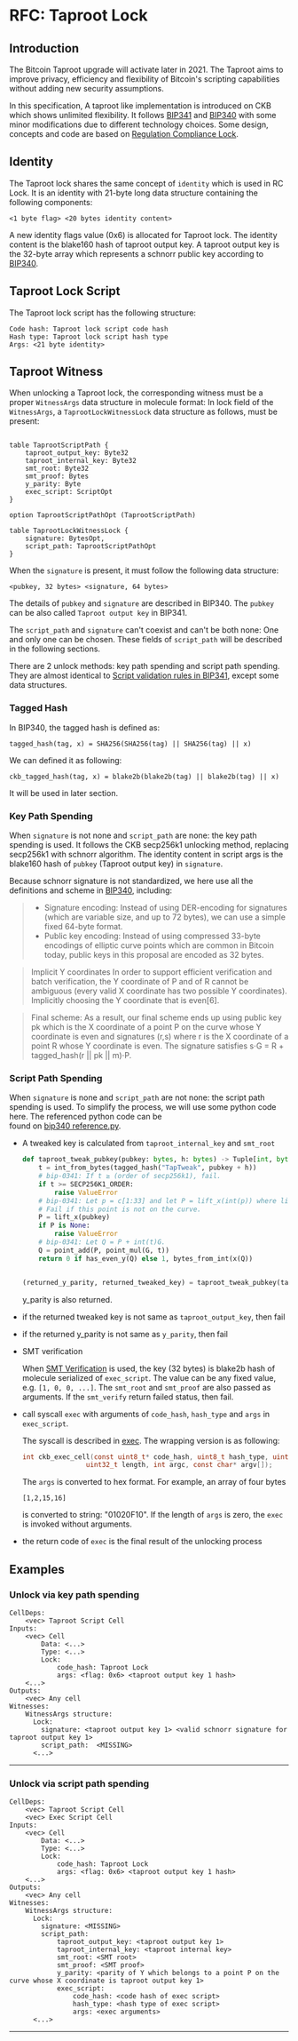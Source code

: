 # RFC: Taproot Lock

## Introduction

The Bitcoin Taproot upgrade will activate later in 2021. The Taproot aims
to improve privacy, efficiency and flexibility of Bitcoin's scripting capabilities
without adding new security assumptions.

In this specification, A taproot like implementation is introduced on CKB which 
shows unlimited flexibility. It follows [BIP341](https://github.com/bitcoin/bips/blob/master/bip-0341.mediawiki) and [BIP340](https://github.com/bitcoin/bips/blob/master/bip-0340.mediawiki) with some minor modifications due to different technology choices. Some design, concepts and code are based on [Regulation Compliance Lock](rc_lock.md).


## Identity

The Taproot lock shares the same concept of `identity` which is used in RC Lock.
It is an identity with 21-byte long data structure containing the following components:
```
<1 byte flag> <20 bytes identity content>
```
A new identity flags value (0x6) is allocated for Taproot lock. The identity content is the blake160 
hash of taproot output key. A taproot output key is the 32-byte array which represents a schnorr public key according to [BIP340](https://github.com/bitcoin/bips/blob/master/bip-0340.mediawiki).


## Taproot Lock Script

The Taproot lock script has the following structure:
```
Code hash: Taproot lock script code hash
Hash type: Taproot lock script hash type
Args: <21 byte identity>
```


## Taproot Witness
When unlocking a Taproot lock,  the corresponding witness must be a 
proper `WitnessArgs` data structure in molecule format: In lock field of the `WitnessArgs`, 
a `TaprootLockWitnessLock` data structure as follows, must be present:
```

table TaprootScriptPath {
    taproot_output_key: Byte32
    taproot_internal_key: Byte32
    smt_root: Byte32
    smt_proof: Bytes
    y_parity: Byte
    exec_script: ScriptOpt
}

option TaprootScriptPathOpt (TaprootScriptPath)

table TaprootLockWitnessLock {
    signature: BytesOpt,
    script_path: TaprootScriptPathOpt
}
```
When the `signature` is present, it must follow the following data structure:
```
<pubkey, 32 bytes> <signature, 64 bytes>
```
The details of `pubkey` and `signature` are described in BIP340. The `pubkey` can be also called `Taproot output key` in BIP341.

The `script_path` and `signature` can't coexist and can't be both none: One and only one can be chosen. 
These fields of `script_path` will be described in the following sections.

There are 2 unlock methods: key path spending and script path spending. They are almost identical to [Script validation rules in BIP341](https://github.com/bitcoin/bips/blob/master/bip-0341.mediawiki#script-validation-rules), except some data structures.

### Tagged Hash
In BIP340, the tagged hash is defined as:
```
tagged_hash(tag, x) = SHA256(SHA256(tag) || SHA256(tag) || x)
```
We can defined it as following:
```
ckb_tagged_hash(tag, x) = blake2b(blake2b(tag) || blake2b(tag) || x)
```
It will be used in later section.


### Key Path Spending

When `signature` is not none and `script_path` are none:
the key path spending is used.  It follows the CKB secp256k1 unlocking method, replacing secp256k1 with schnorr algorithm. The identity content in script args is the blake160 hash of `pubkey` (Taproot output key) in `signature`.

Because schnorr signature  is not standardized, we here use all the definitions and scheme in [BIP340](https://github.com/bitcoin/bips/blob/master/bip-0340.mediawiki), including:

> * Signature encoding: Instead of using DER-encoding for signatures (which are variable size, and up to 72 bytes), we can use a simple fixed 64-byte format.
> * Public key encoding: Instead of using compressed 33-byte encodings of elliptic curve points which are common in Bitcoin today, public keys in this proposal are encoded as 32 bytes.

> Implicit Y coordinates In order to support efficient verification and batch verification, the Y coordinate of P and of R cannot be ambiguous (every valid X coordinate has two possible Y coordinates).
> Implicitly choosing the Y coordinate that is even[6].

> Final scheme: As a result, our final scheme ends up using public key pk which is the X coordinate of a point P on the curve 
> whose Y coordinate is even and signatures (r,s) where r is the X coordinate of a point R whose Y coordinate is even. 
> The signature satisfies s⋅G = R + tagged_hash(r || pk || m)⋅P.



### Script Path Spending

When `signature` is none and `script_path` are not none: the script path spending is used. 
To simplify the process, we will use some python code here. The referenced python code can be  
found on [bip340 reference.py](https://github.com/bitcoin/bips/blob/master/bip-0340/reference.py).

* A tweaked key is calculated from `taproot_internal_key` and `smt_root`

    ```Python
    def taproot_tweak_pubkey(pubkey: bytes, h: bytes) -> Tuple[int, bytes]:
        t = int_from_bytes(tagged_hash("TapTweak", pubkey + h))
        # bip-0341: If t ≥ (order of secp256k1), fail.
        if t >= SECP256K1_ORDER:
            raise ValueError
        # bip-0341: Let p = c[1:33] and let P = lift_x(int(p)) where lift_x and [:] are defined as in BIP340.
        # Fail if this point is not on the curve.
        P = lift_x(pubkey)
        if P is None:
            raise ValueError        
        # bip-0341: Let Q = P + int(t)G.
        Q = point_add(P, point_mul(G, t))
        return 0 if has_even_y(Q) else 1, bytes_from_int(x(Q))


    (returned_y_parity, returned_tweaked_key) = taproot_tweak_pubkey(taproot_internal_key, smt_root)
    ```   
    y_parity is also returned.

* if the returned tweaked key is not same as `taproot_output_key`, then fail
* if the returned y_parity is not same as `y_parity`, then fail
* SMT verification

    When [SMT Verification](https://github.com/jjyr/sparse-merkle-tree/blob/2dce546eab6f7eaaab3a0886247fd12ac798ad28/c/ckb_smt.h#L705) is used, the
key (32 bytes) is blake2b hash of molecule serialized of `exec_script`. The value can be any fixed value, e.g. `[1, 0, 0, ...]`.
The `smt_root` and `smt_proof` are also passed as arguments.  If the `smt_verify` return failed status, then fail.

* call syscall `exec` with arguments of `code_hash`, `hash_type` and `args` in `exec_script`.

    The syscall is described in [exec](https://github.com/nervosnetwork/rfcs/pull/237). The wrapping version is as following:

    ```C
    int ckb_exec_cell(const uint8_t* code_hash, uint8_t hash_type, uint32_t offset,
                    uint32_t length, int argc, const char* argv[]);
    ```

    The `args` is converted to hex format. For example, an array of four bytes
    ```
    [1,2,15,16]
    ```
    is converted to string: "01020F10". If the length of `args` is zero, the `exec` is invoked without arguments.

* the return code of `exec` is the final result of the unlocking process


## Examples

### Unlock via key path spending

```
CellDeps:
    <vec> Taproot Script Cell
Inputs:
    <vec> Cell
        Data: <...>
        Type: <...>
        Lock:
            code_hash: Taproot Lock
            args: <flag: 0x6> <taproot output key 1 hash>
    <...>
Outputs:
    <vec> Any cell
Witnesses:
    WitnessArgs structure:
      Lock:
        signature: <taproot output key 1> <valid schnorr signature for taproot output key 1>
        script_path:  <MISSING>
      <...>
```

---

### Unlock via script path spending

```
CellDeps:
    <vec> Taproot Script Cell
    <vec> Exec Script Cell
Inputs:
    <vec> Cell
        Data: <...>
        Type: <...>
        Lock:
            code_hash: Taproot Lock
            args: <flag: 0x6> <taproot output key 1 hash>
    <...>
Outputs:
    <vec> Any cell
Witnesses:
    WitnessArgs structure:
      Lock:
        signature: <MISSING>
        script_path:
            taproot_output_key: <taproot output key 1>
            taproot_internal_key: <taproot internal key>
            smt_root: <SMT root>
            smt_proof: <SMT proof>
            y_parity: <parity of Y which belongs to a point P on the curve whose X coordinate is taproot output key 1>
            exec_script:
                code_hash: <code hash of exec script>
                hash_type: <hash type of exec script>
                args: <exec arguments>
      <...>
```

---
